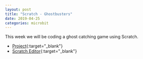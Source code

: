 ```yaml
---
layout: post
title: "Scratch - Ghostbusters"
date: 2019-04-25
categories: microbit
---
```

This week we will be coding a ghost catching game using Scratch.

- [Project](https://projects.raspberrypi.org/en/projects/ghostbusters){:target="_blank"}
- [Scratch Editor](https://scratch.mit.edu/projects/editor/){:target="_blank"}
